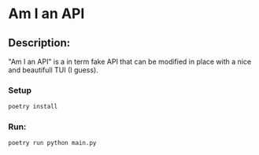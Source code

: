 # Am I an API
## Description:
"Am I an API" is a in term fake API that can be modified in place with a nice and beautifull TUI (I guess).

### Setup
```bash
poetry install
```

### Run:
```bash
poetry run python main.py
```